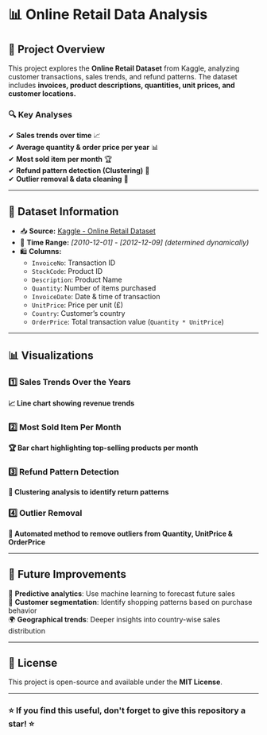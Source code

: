 # 📊 Online Retail Data Analysis  

## 📌 Project Overview  
This project explores the **Online Retail Dataset** from Kaggle, analyzing customer transactions, sales trends, and refund patterns. The dataset includes **invoices, product descriptions, quantities, unit prices, and customer locations.**  

### 🔍 Key Analyses  
✔ **Sales trends over time** 📈  
✔ **Average quantity & order price per year** 📊  
✔ **Most sold item per month** 🏆  
✔ **Refund pattern detection (Clustering)** 🚨  
✔ **Outlier removal & data cleaning** 🧹  

---  

## 📂 Dataset Information  
- 📥 **Source:** [Kaggle - Online Retail Dataset](https://www.kaggle.com/datasets/ulrikthygepedersen/online-retail-dataset)  
- 📅 **Time Range:** *[2010-12-01] - [2012-12-09] (determined dynamically)*  
- 🛍 **Columns:**  
  - `InvoiceNo`: Transaction ID  
  - `StockCode`: Product ID  
  - `Description`: Product Name  
  - `Quantity`: Number of items purchased  
  - `InvoiceDate`: Date & time of transaction  
  - `UnitPrice`: Price per unit (£)  
  - `Country`: Customer’s country  
  - `OrderPrice`: Total transaction value (`Quantity * UnitPrice`)  

---  

  

## 📊 Visualizations  
### 1️⃣ Sales Trends Over the Years  
**📈 Line chart showing revenue trends**  

### 2️⃣ Most Sold Item Per Month  
**🏆 Bar chart highlighting top-selling products per month**  

### 3️⃣ Refund Pattern Detection  
**🚨 Clustering analysis to identify return patterns**  

### 4️⃣ Outlier Removal  
**🧹 Automated method to remove outliers from Quantity, UnitPrice & OrderPrice**  

---  

## 🤖 Future Improvements  
🚀 **Predictive analytics**: Use machine learning to forecast future sales  
📌 **Customer segmentation**: Identify shopping patterns based on purchase behavior  
🌍 **Geographical trends**: Deeper insights into country-wise sales distribution  

---  

## 📜 License  
This project is open-source and available under the **MIT License**.  

---  

### ⭐ If you find this useful, don't forget to give this repository a star! ⭐  

